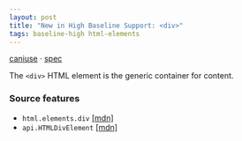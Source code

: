 ```yaml
---
layout: post
title: "New in High Baseline Support: <div>"
tags: baseline-high html-elements
---
```


[caniuse](https://caniuse.com/?search=div) · [spec](https://html.spec.whatwg.org/multipage/grouping-content.html#the-div-element)

The `<div>` HTML element is the generic container for content.

### Source features

- ``html.elements.div`` [[mdn]](https://https://developer.mozilla.org/en-US/search?q=html.elements.div)
- ``api.HTMLDivElement`` [[mdn]](https://https://developer.mozilla.org/en-US/search?q=api.HTMLDivElement)
